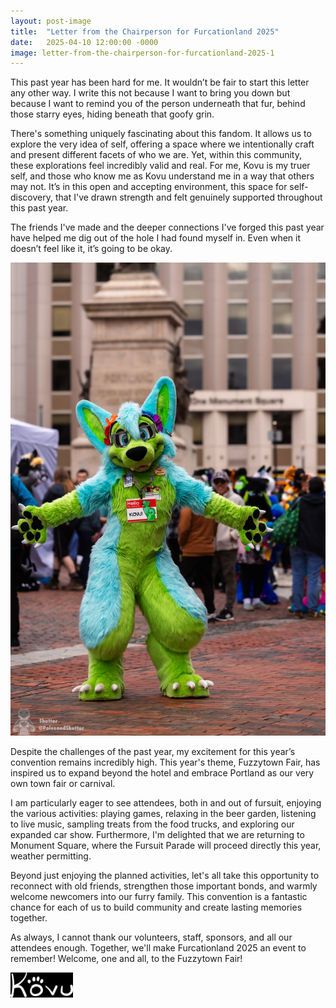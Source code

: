 ```yaml
---
layout: post-image
title:  "Letter from the Chairperson for Furcationland 2025"
date:   2025-04-10 12:00:00 -0000
image: letter-from-the-chairperson-for-furcationland-2025-1
---
```

This past year has been hard for me. It wouldn’t be fair to start this letter any other way. I write this not because I want to bring you down but because I want to remind you of the person underneath that fur, behind those starry eyes, hiding beneath that goofy grin.

There's something uniquely fascinating about this fandom. It allows us to explore the very idea of self, offering a space where we intentionally craft and present different facets of who we are. Yet, within this community, these explorations feel incredibly valid and real. For me, Kovu is my truer self, and those who know me as Kovu understand me in a way that others may not. It’s in this open and accepting environment, this space for self-discovery, that I've drawn strength and felt genuinely supported throughout this past year.

The friends I've made and the deeper connections I've forged this past year have helped me dig out of the hole I had found myself in. Even when it doesn’t feel like it, it’s going to be okay.

<div class="col-md-4 col-6 float-start text-center ps-1 pe-1 ms-1 me-1">
  <img src="/images/letter-from-the-chairperson-for-furcationland-2025-2.webp" alt="letter-from-the-chairperson-for-furcationland-2025-1" class="w-100 rounded">
</div>

Despite the challenges of the past year, my excitement for this year’s convention remains incredibly high. This year's theme, Fuzzytown Fair, has inspired us to expand beyond the hotel and embrace Portland as our very own town fair or carnival.

I am particularly eager to see attendees, both in and out of fursuit, enjoying the various activities: playing games, relaxing in the beer garden, listening to live music, sampling treats from the food trucks, and exploring our expanded car show. Furthermore, I'm delighted that we are returning to Monument Square, where the Fursuit Parade will proceed directly this year, weather permitting.

Beyond just enjoying the planned activities, let's all take this opportunity to reconnect with old friends, strengthen those important bonds, and warmly welcome newcomers into our furry family. This convention is a fantastic chance for each of us to build community and create lasting memories together.

As always, I cannot thank our volunteers, staff, sponsors, and all our attendees enough. Together, we'll make Furcationland 2025 an event to remember! Welcome, one and all, to the Fuzzytown Fair!

<img src="/images/signature.svg" alt="Signature" style="filter: invert(1); height: 2.5rem; margin-left: 0 !important;">
